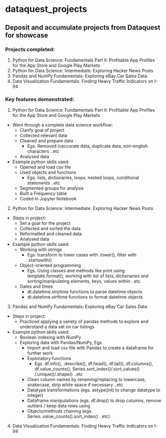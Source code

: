 # dataquest_projects
## Deposit and accumulate projects from Dataquest for showcase

### Projects completed:
1) Python for Data Science: Fundamentals Part II: Profitable App Profiles for the App Store and Google Play Markets
2) Python for Data Science: Intermediate: Exploring Hacker News Posts
3) Pandas and NumPy Fundamentals: Exploring eBay Car Sales Data
4) Data Visualization Fundamentals: Finding Heavy Traffic Indicators on I-94

### Key features demonstrated:
1) Python for Data Science: Fundamentals Part II: Profitable App Profiles for the App Store and Google Play Markets
- Went through a complete data science workflow:
  - Clarify goal of project
  - Collected relevant data
  - Cleaned and prepare data
    - Egs. Removed inaccurate data, duplicate data, non-english characters ..etc
  - Analysed data
- Example python skills used:
  - Opened and load csv file
  - Used objects and functions
    - Egs. lists, dictionaries, loops, nested loops, conditional statements ..etc
  - Segmented groups for analysis
  - Built a Frequency table
  - Coded in Jupyter Notebook
2) Python for Data Science: Intermediate: Exploring Hacker News Posts
- Steps in project:
  - Set a goal for the project
  - Collected and sorted the data
  - Reformatted and cleaned data
  - Analysed data
- Example python skills used:
  - Working with strings
    - Egs. transform to lower cases with .lower(), filter with .startswith()
  - Object-oriented programming
    - Egs. Using classes and methods like print using template.format(); working with list of lists, dictionaries and sorting/manipulating elements, keys, values within ..etc
  - Dates and times
    - dt.datetime.strptime functions to parse datetime objects
    - dt.datetime.strftime functions to format datetime objects
3) Pandas and NumPy Fundamentals: Exploring eBay Car Sales Data
- Steps in project:
  - Practiced applying a variety of pandas methods to explore and understand a data set on car listings
- Example python skills used:
  - Boolean indexing with NumPy
  - Exploring data with Pandas/NumPy, Egs.
    - Import and load csv file with Pandas to create a dataframe for further work
    - Exploratory functions
      - Egs. df.info(), .describe(), df.head(), df.tail(), df.columns(), df.value_counts(), Series.sort_index()/.sort_values() /.unique()/.shape() ..etc
    - Clean column names by renaming/replacing to lowercase, snakecase, strip white space if necessary ..etc
    - Datatype transformations (egs. astype(int) to change datatype to integer)
    - Dataframe manipulations (egs. df.drop() to drop columns, remove outliers / keep data rows using
    - Objects/methods chaining (egs. Series..value_counts().sort_index() ..etc)
4) Data Visualization Fundamentals: Finding Heavy Traffic Indicators on I-94
